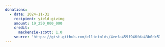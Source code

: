 ```yaml
---
donations:
  - date: 2024-11-31
    recipient: yield-giving
    amount: 19_250_000_000
    credit:
      mackenzie-scott: 1.0
    source: 'https://gist.github.com/elliotolds/4eefa459f946fda43b0dc53c99ab532a#file-mackenzie_scott_donations-md'
---
```

